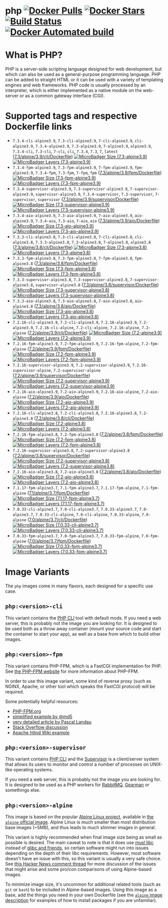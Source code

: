 # php [![Docker Pulls](https://img.shields.io/docker/pulls/dockage/php.svg)](https://hub.docker.com/r/dockage/php/) [![Docker Stars](https://img.shields.io/docker/stars/dockage/php.svg?style=flat)](https://hub.docker.com/r/dockage/php/) [![Build Status](https://cloud.drone.io/api/badges/dockage/php/status.svg)](https://cloud.drone.io/dockage/php) [![Docker Automated build](https://img.shields.io/docker/automated/dockage/php.svg)](https://hub.docker.com/r/dockage/php/)

# What is PHP?
PHP is a server-side scripting language designed for web development, but which can also be used as a general-purpose programming language. PHP can be added to straight HTML or it can be used with a variety of templating engines and web frameworks. PHP code is usually processed by an interpreter, which is either implemented as a native module on the web-server or as a common gateway interface (CGI).

# Supported tags and respective Dockerfile links

- `7.3.4-cli-alpine3.9`, `7.3-cli-alpine3.9`, `7-cli-alpine3.9`, `cli-alpine3.9`, `7.3.4-alpine3.9`, `7.3-alpine3.9`, `7-alpine3.9`, `alpine3.9`, `7.3.4-cli`, `7.3-cli`, `7-cli`, `cli`, `7.3.4`, `7.3`, `7`, `latest` ([7.3/alpine/3.9/cli/Dockerfile](https://github.com/dockage/php/blob/master/7.3/alpine/3.9/cli/Dockerfile)) [![MicroBadger Size (7.3-alpine3.9)](https://img.shields.io/microbadger/image-size/dockage/php/7.3-alpine3.9.svg)](https://microbadger.com/images/dockage/php:7.3-alpine3.9) [![MicroBadger Layers (7.3-alpine3.9)](https://img.shields.io/microbadger/layers/dockage/php/7.3-alpine3.9.svg)](https://microbadger.com/images/dockage/php:7.3-alpine3.9)
- `7.3.4-fpm-alpine3.9`, `7.3-fpm-alpine3.9`, `7-fpm-alpine3.9`, `fpm-alpine3.9`, `7.3.4-fpm`, `7.3-fpm`, `7-fpm`, `fpm` ([7.3/alpine/3.9/fpm/Dockerfile](https://github.com/dockage/php/blob/master/7.3/alpine/3.9/fpm/Dockerfile)) [![MicroBadger Size (7.3-fpm-alpine3.9)](https://img.shields.io/microbadger/image-size/dockage/php/7.3-fpm-alpine3.9.svg)](https://microbadger.com/images/dockage/php:7.3-fpm-alpine3.9) [![MicroBadger Layers (7.3-fpm-alpine3.9)](https://img.shields.io/microbadger/layers/dockage/php/7.3-fpm-alpine3.9.svg)](https://microbadger.com/images/dockage/php:7.3-fpm-alpine3.9)
- `7.3.4-supervisor-alpine3.9`, `7.3-supervisor-alpine3.9`, `7-supervisor-alpine3.9`, `supervisor-alpine3.9`, `7.3.4-supervisor`, `7.3-supervisor`, `7-supervisor`, `supervisor` ([7.3/alpine/3.9/supervisor/Dockerfile](https://github.com/dockage/php/blob/master/7.3/alpine/3.9/supervisor/Dockerfile)) [![MicroBadger Size (7.3-supervisor-alpine3.9)](https://img.shields.io/microbadger/image-size/dockage/php/7.3-supervisor-alpine3.9.svg)](https://microbadger.com/images/dockage/php:7.3-supervisor-alpine3.9) [![MicroBadger Layers (7.3-supervisor-alpine3.9)](https://img.shields.io/microbadger/layers/dockage/php/7.3-supervisor-alpine3.9.svg)](https://microbadger.com/images/dockage/php:7.3-supervisor-alpine3.9)
- `7.3.4-aio-alpine3.9`, `7.3-aio-alpine3.9`, `7-aio-alpine3.9`, `aio-alpine3.9`, `7.3.4-aio`, `7.3-aio`, `7-aio`, `aio` ([7.3/alpine/3.9/aio/Dockerfile](https://github.com/dockage/php/blob/master/7.3/alpine/3.9/aio/Dockerfile)) [![MicroBadger Size (7.3-aio-alpine3.9)](https://img.shields.io/microbadger/image-size/dockage/php/7.3-aio-alpine3.9.svg)](https://microbadger.com/images/dockage/php:7.3-aio-alpine3.9) [![MicroBadger Layers (7.3-aio-alpine3.9)](https://img.shields.io/microbadger/layers/dockage/php/7.3-aio-alpine3.9.svg)](https://microbadger.com/images/dockage/php:7.3-aio-alpine3.9)
- `7.3.3-cli-alpine3.8`, `7.3-cli-alpine3.8`, `7-cli-alpine3.8`, `cli-alpine3.8`, `7.3.3-alpine3.8`, `7.3-alpine3.8`, `7-alpine3.8`, `alpine3.8` ([7.3/alpine/3.8/cli/Dockerfile](https://github.com/dockage/php/blob/master/7.3/alpine/3.8/cli/Dockerfile)) [![MicroBadger Size (7.3-alpine3.8)](https://img.shields.io/microbadger/image-size/dockage/php/7.3-alpine3.8.svg)](https://microbadger.com/images/dockage/php:7.3-alpine3.8) [![MicroBadger Layers (7.3-alpine3.8)](https://img.shields.io/microbadger/layers/dockage/php/7.3-alpine3.8.svg)](https://microbadger.com/images/dockage/php:7.3-alpine3.8)
- `7.3.3-fpm-alpine3.8`, `7.3-fpm-alpine3.8`, `7-fpm-alpine3.8`, `fpm-alpine3.8` ([7.3/alpine/3.8/fpm/Dockerfile](https://github.com/dockage/php/blob/master/7.3/alpine/3.8/fpm/Dockerfile)) [![MicroBadger Size (7.3-fpm-alpine3.8)](https://img.shields.io/microbadger/image-size/dockage/php/7.3-fpm-alpine3.8.svg)](https://microbadger.com/images/dockage/php:7.3-fpm-alpine3.8) [![MicroBadger Layers (7.3-fpm-alpine3.8)](https://img.shields.io/microbadger/layers/dockage/php/7.3-fpm-alpine3.8.svg)](https://microbadger.com/images/dockage/php:7.3-fpm-alpine3.8)
- `7.3.3-supervisor-alpine3.8`, `7.3-supervisor-alpine3.8`, `7-supervisor-alpine3.8`, `supervisor-alpine3.8` ([7.3/alpine/3.8/supervisor/Dockerfile](https://github.com/dockage/php/blob/master/7.3/alpine/3.8/supervisor/Dockerfile)) [![MicroBadger Size (7.3-supervisor-alpine3.8)](https://img.shields.io/microbadger/image-size/dockage/php/7.3-supervisor-alpine3.8.svg)](https://microbadger.com/images/dockage/php:7.3-supervisor-alpine3.8) [![MicroBadger Layers (7.3-supervisor-alpine3.8)](https://img.shields.io/microbadger/layers/dockage/php/7.3-supervisor-alpine3.8.svg)](https://microbadger.com/images/dockage/php:7.3-supervisor-alpine3.8)
- `7.3.3-aio-alpine3.8`, `7.3-aio-alpine3.8`, `7-aio-alpine3.8`, `aio-alpine3.8` ([7.3/alpine/3.8/aio/Dockerfile](https://github.com/dockage/php/blob/master/7.3/alpine/3.8/aio/Dockerfile)) [![MicroBadger Size (7.3-aio-alpine3.8)](https://img.shields.io/microbadger/image-size/dockage/php/7.3-aio-alpine3.8.svg)](https://microbadger.com/images/dockage/php:7.3-aio-alpine3.8) [![MicroBadger Layers (7.3-aio-alpine3.8)](https://img.shields.io/microbadger/layers/dockage/php/7.3-aio-alpine3.8.svg)](https://microbadger.com/images/dockage/php:7.3-aio-alpine3.8)
- `7.2.16-cli-alpine3.9`, `7.2-cli-alpine3.9`, `7.2.16-alpine3.9`, `7.2-alpine3.9`, `7.2.16-cli-alpine`, `7.2-cli-alpine`, `7.2.16-alpine`, `7.2-alpine` ([7.2/alpine/3.9/cli/Dockerfile](https://github.com/dockage/php/blob/master/7.2/alpine/3.9/cli/Dockerfile)) [![MicroBadger Size (7.2-alpine3.9)](https://img.shields.io/microbadger/image-size/dockage/php/7.2-alpine3.9.svg)](https://microbadger.com/images/dockage/php:7.2-alpine3.9) [![MicroBadger Layers (7.2-alpine3.9)](https://img.shields.io/microbadger/layers/dockage/php/7.2-alpine3.9.svg)](https://microbadger.com/images/dockage/php:7.2-alpine3.9)
- `7.2.16-fpm-alpine3.9`, `7.2-fpm-alpine3.9`, `7.2.16-fpm-alpine`, `7.2-fpm-alpine` ([7.2/alpine/3.9/fpm/Dockerfile](https://github.com/dockage/php/blob/master/7.2/alpine/3.9/fpm/Dockerfile)) [![MicroBadger Size (7.2-fpm-alpine3.9)](https://img.shields.io/microbadger/image-size/dockage/php/7.2-fpm-alpine3.9.svg)](https://microbadger.com/images/dockage/php:7.2-fpm-alpine3.9) [![MicroBadger Layers (7.2-fpm-alpine3.9)](https://img.shields.io/microbadger/layers/dockage/php/7.2-fpm-alpine3.9.svg)](https://microbadger.com/images/dockage/php:7.2-fpm-alpine3.9)
- `7.2.16-supervisor-alpine3.9`, `7.2-supervisor-alpine3.9`, `7.2.16-supervisor-alpine`, `7.2-supervisor-alpine` ([7.2/alpine/3.9/supervisor/Dockerfile](https://github.com/dockage/php/blob/master/7.2/alpine/3.9/supervisor/Dockerfile)) [![MicroBadger Size (7.2-supervisor-alpine3.9)](https://img.shields.io/microbadger/image-size/dockage/php/7.2-supervisor-alpine3.9.svg)](https://microbadger.com/images/dockage/php:7.2-supervisor-alpine3.9) [![MicroBadger Layers (7.2-supervisor-alpine3.9)](https://img.shields.io/microbadger/layers/dockage/php/7.2-supervisor-alpine3.9.svg)](https://microbadger.com/images/dockage/php:7.2-supervisor-alpine3.9)
- `7.2.16-aio-alpine3.9`, `7.2-aio-alpine3.9`, `7.2.16-aio-alpine`, `7.2-aio-alpine` ([7.2/alpine/3.9/aio/Dockerfile](https://github.com/dockage/php/blob/master/7.2/alpine/3.9/aio/Dockerfile)) [![MicroBadger Size (7.2-aio-alpine3.9)](https://img.shields.io/microbadger/image-size/dockage/php/7.2-aio-alpine3.9.svg)](https://microbadger.com/images/dockage/php:7.2-aio-alpine3.9) [![MicroBadger Layers (7.2-aio-alpine3.9)](https://img.shields.io/microbadger/layers/dockage/php/7.2-aio-alpine3.9.svg)](https://microbadger.com/images/dockage/php:7.2-aio-alpine3.9)
- `7.2.16-cli-alpine3.8`, `7.2-cli-alpine3.8`, `7.2.16-alpine3.8`, `7.2-alpine3.8` ([7.2/alpine/3.8/cli/Dockerfile](https://github.com/dockage/php/blob/master/7.2/alpine/3.8/cli/Dockerfile)) [![MicroBadger Size (7.2-alpine3.8)](https://img.shields.io/microbadger/image-size/dockage/php/7.2-alpine3.8.svg)](https://microbadger.com/images/dockage/php:7.2-alpine3.8) [![MicroBadger Layers (7.2-alpine3.8)](https://img.shields.io/microbadger/layers/dockage/php/7.2-alpine3.8.svg)](https://microbadger.com/images/dockage/php:7.2-alpine3.8)
- `7.2.16-fpm-alpine3.8`, `7.2-fpm-alpine3.8` ([7.2/alpine/3.8/fpm/Dockerfile](https://github.com/dockage/php/blob/master/7.2/alpine/3.8/fpm/Dockerfile)) [![MicroBadger Size (7.2-fpm-alpine3.8)](https://img.shields.io/microbadger/image-size/dockage/php/7.2-fpm-alpine3.8.svg)](https://microbadger.com/images/dockage/php:7.2-fpm-alpine3.8) [![MicroBadger Layers (7.2-fpm-alpine3.8)](https://img.shields.io/microbadger/layers/dockage/php/7.2-fpm-alpine3.8.svg)](https://microbadger.com/images/dockage/php:7.2-fpm-alpine3.8)
- `7.2.16-supervisor-alpine3.8`, `7.2-supervisor-alpine3.8` ([7.2/alpine/3.8/supervisor/Dockerfile](https://github.com/dockage/php/blob/master/7.2/alpine/3.8/supervisor/Dockerfile)) [![MicroBadger Size (7.2-supervisor-alpine3.8)](https://img.shields.io/microbadger/image-size/dockage/php/7.2-supervisor-alpine3.8.svg)](https://microbadger.com/images/dockage/php:7.2-supervisor-alpine3.8) [![MicroBadger Layers (7.2-supervisor-alpine3.8)](https://img.shields.io/microbadger/layers/dockage/php/7.2-supervisor-alpine3.8.svg)](https://microbadger.com/images/dockage/php:7.2-supervisor-alpine3.8)
- `7.2.16-aio-alpine3.8`, `7.2-aio-alpine3.8` ([7.2/alpine/3.8/aio/Dockerfile](https://github.com/dockage/php/blob/master/7.2/alpine/3.8/aio/Dockerfile)) [![MicroBadger Size (7.2-aio-alpine3.8)](https://img.shields.io/microbadger/image-size/dockage/php/7.2-aio-alpine3.8.svg)](https://microbadger.com/images/dockage/php:7.2-aio-alpine3.8) [![MicroBadger Layers (7.2-aio-alpine3.8)](https://img.shields.io/microbadger/layers/dockage/php/7.2-aio-alpine3.8.svg)](https://microbadger.com/images/dockage/php:7.2-aio-alpine3.8)
- `7.1.17-fpm-alpine3.7`, `7.1-fpm-alpine3.7`, `7.1.17-fpm-alpine`, `7.1-fpm-alpine` ([7.1/alpine/3.7/fpm/Dockerfile](https://github.com/dockage/php/blob/master/7.1/alpine/3.7/fpm/Dockerfile)) [![MicroBadger Size (7.1.17-fpm-alpine3.7)](https://img.shields.io/microbadger/image-size/dockage/php/7.1.17-fpm-alpine3.7.svg)](https://microbadger.com/images/dockage/php:7.1.17-fpm-alpine3.7) [![MicroBadger Layers (7.1.17-fpm-alpine3.7)](https://img.shields.io/microbadger/layers/dockage/php/7.1.17-fpm-alpine3.7.svg)](https://microbadger.com/images/dockage/php:7.1.17-fpm-alpine3.7)
- `7.0.33-cli-alpine3.7`, `7.0-cli-alpine3.7`, `7.0.33-alpine3.7`, `7.0-alpine3.7`, `7.0.33-cli-alpine`, `7.0-cli-alpine`, `7.0.33-alpine`, `7.0-alpine` ([7.0/alpine/3.7/cli/Dockerfile](https://github.com/dockage/php/blob/master/7.0/alpine/3.7/cli/Dockerfile)) [![MicroBadger Size (7.0.33-cli-alpine3.7)](https://img.shields.io/microbadger/image-size/dockage/php/7.0.33-cli-alpine3.7.svg)](https://microbadger.com/images/dockage/php:7.0.33-cli-alpine3.7) [![MicroBadger Layers (7.0.33-cli-alpine3.7)](https://img.shields.io/microbadger/layers/dockage/php/7.0.33-cli-alpine3.7.svg)](https://microbadger.com/images/dockage/php:7.0.33-cli-alpine3.7)
- `7.0.33-fpm-alpine3.7`, `7.0-fpm-alpine3.7`, `7.0.33-fpm-alpine`, `7.0-fpm-alpine` ([7.0/alpine/3.7/fpm/Dockerfile](https://github.com/dockage/php/blob/master/7.0/alpine/3.7/fpm/Dockerfile)) [![MicroBadger Size (7.0.33-fpm-alpine3.7)](https://img.shields.io/microbadger/image-size/dockage/php/7.0.33-fpm-alpine3.7.svg)](https://microbadger.com/images/dockage/php:7.0.33-fpm-alpine3.7) [![MicroBadger Layers (7.0.33-fpm-alpine3.7)](https://img.shields.io/microbadger/layers/dockage/php/7.0.33-fpm-alpine3.7.svg)](https://microbadger.com/images/dockage/php:7.0.33-fpm-alpine3.7)

# Image Variants

The `php` images come in many flavors, each designed for a specific use case.

## `php:<version>-cli`

This variant contains the [PHP CLI](https://secure.php.net/manual/en/features.commandline.php) tool with default mods. If you need a web server, this is probably not the image you are looking for. It is designed to be used both as a throw away container (mount your source code and start the container to start your app), as well as a base from which to build other images.

## `php:<version>-fpm`

This variant contains PHP-FPM, which is a FastCGI implementation for PHP. See [the PHP-FPM website](https://php-fpm.org/) for more information about PHP-FPM.

In order to use this image variant, some kind of reverse proxy (such as NGINX, Apache, or other tool which speaks the FastCGI protocol) will be required.

Some potentially helpful resources:

-	[PHP-FPM.org](https://php-fpm.org/)
-	[simplified example by @md5](https://gist.github.com/md5/d9206eacb5a0ff5d6be0)
-	[very detailed article by Pascal Landau](https://www.pascallandau.com/blog/php-php-fpm-and-nginx-on-docker-in-windows-10/)
-	[Stack Overflow discussion](https://stackoverflow.com/q/29905953/433558)
-	[Apache httpd Wiki example](https://wiki.apache.org/httpd/PHPFPMWordpress)

## `php:<version>-supervisor`

This variant contains [PHP CLI](https://secure.php.net/manual/en/features.commandline.php) and the [Supervisor](http://supervisord.org) is a client/server system that allows its users to monitor and control a number of processes on UNIX-like operating systems.

If you need a web server, this is probably not the image you are looking for. It is designed to be used as a PHP workers for [RabbitMQ](https://www.rabbitmq.com), [Gearman](http://gearman.org) or somethings else.

## `php:<version>-alpine`

This image is based on the popular [Alpine Linux project](http://alpinelinux.org), available in [the `alpine` official image](https://hub.docker.com/_/alpine). Alpine Linux is much smaller than most distribution base images (~5MB), and thus leads to much slimmer images in general.

This variant is highly recommended when final image size being as small as possible is desired. The main caveat to note is that it does use [musl libc](http://www.musl-libc.org) instead of [glibc and friends](http://www.etalabs.net/compare_libcs.html), so certain software might run into issues depending on the depth of their libc requirements. However, most software doesn't have an issue with this, so this variant is usually a very safe choice. See [this Hacker News comment thread](https://news.ycombinator.com/item?id=10782897) for more discussion of the issues that might arise and some pro/con comparisons of using Alpine-based images.

To minimize image size, it's uncommon for additional related tools (such as `git` or `bash`) to be included in Alpine-based images. Using this image as a base, add the things you need in your own Dockerfile (see the [`alpine` image description](https://hub.docker.com/_/alpine/) for examples of how to install packages if you are unfamiliar).